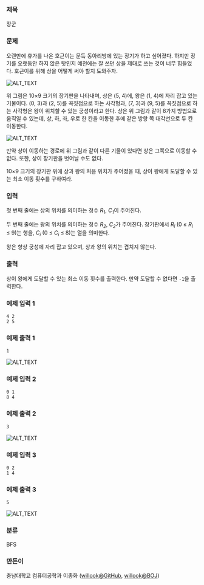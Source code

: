 ### 제목
장군

### 문제
<p>오랜만에 휴가를 나온 호근이는 문득 동아리방에 있는 장기가 하고 싶어졌다. 하지만 장기를 오랫동안 하지 않은 탓인지 예전에는 잘 쓰던 상을 제대로 쓰는 것이 너무 힘들었다. 호근이를 위해 상을 어떻게 써야 할지 도와주자.</p>

![ALT_TEXT](https://github.com/ISKU/2nd-Thinking-PC/blob/master/G/img/IMG_01.png)

<p>위 그림은 10&times;9 크기의 장기판을 나타내며, 상은 (5, 4)에, 왕은 (1, 4)에 자리 잡고 있는 기물이다. (0, 3)과 (2, 5)를 꼭짓점으로 하는 사각형과, (7, 3)과 (9, 5)를 꼭짓점으로 하는 사각형은 왕이 위치할 수 있는 궁성이라고 한다. 상은 위 그림과 같이 8가지 방법으로 움직일 수 있는데, 상, 하, 좌, 우로 한 칸을 이동한 후에 같은 방향 쪽 대각선으로 두 칸 이동한다.</p>

![ALT_TEXT](https://github.com/ISKU/2nd-Thinking-PC/blob/master/G/img/IMG_02.png)

<p>만약 상이 이동하는 경로에 위 그림과 같이 다른 기물이 있다면 상은 그쪽으로 이동할 수 없다. 또한, 상이 장기판을 벗어날 수도 없다.</p>

<p>10&times;9 크기의 장기판 위에 상과 왕의 처음 위치가 주어졌을 때, 상이 왕에게 도달할 수 있는 최소 이동 횟수를 구하여라.</p>

### 입력
<p>첫 번째 줄에는 상의 위치를 의미하는 정수 <em>R<sub>1</sub></em>, <em>C<sub>1</sub></em>이 주어진다.</p>

<p>두 번째 줄에는 왕의 위치를 의미하는 정수 <em>R<sub>2</sub></em>, <em>C<sub>2</sub></em>가 주어진다. 장기판에서 <em>R<sub>i</sub></em> (0 &le; <em>R<sub>i</sub></em> &le; 9)는 행을, <em>C<sub>i</sub></em> (0 &le; <em>C<sub>i</sub></em> &le; 8)는 열을 의미한다.</p>

<p>왕은 항상 궁성에 자리 잡고 있으며, 상과 왕의 위치는 겹치지 않는다.</p>

### 출력
<p>상이 왕에게 도달할 수 있는 최소 이동 횟수를 출력한다. 만약 도달할 수 없다면 <code>-1</code>을 출력한다.</p>

### 예제 입력 1
```
4 2
2 5
```

### 예제 출력 1
```
1
```

![ALT_TEXT](https://github.com/ISKU/2nd-Thinking-PC/blob/master/G/img/IMG_03.png)

### 예제 입력 2
```
0 1
8 4
```

### 예제 출력 2
```
3
```

![ALT_TEXT](https://github.com/ISKU/2nd-Thinking-PC/blob/master/G/img/IMG_04.png)

### 예제 입력 3
```
0 2
1 4
```

### 예제 출력 3
```
5
```

![ALT_TEXT](https://github.com/ISKU/2nd-Thinking-PC/blob/master/G/img/IMG_05.png)

### 분류
BFS

### 만든이
충남대학교 컴퓨터공학과 이종화 ([willook@GitHub](https://github.com/willook), [willook@BOJ](https://www.acmicpc.net/user/willook))
